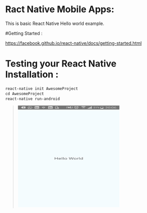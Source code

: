 # Ract Native Mobile Apps:

This is basic React Native Hello world example.

#Getting Started :


https://facebook.github.io/react-native/docs/getting-started.html

# Testing your React Native Installation :
```
react-native init AwesomeProject
cd AwesomeProject
react-native run-android
```

><img src="hello-world.jpg" width="320" height="320">